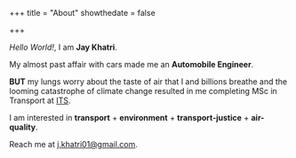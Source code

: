 +++
title = "About"
showthedate = false

+++

*Hello World!*, I am **Jay Khatri**.

My almost past affair with cars made me an **Automobile Engineer**.

**BUT** my lungs worry about the taste of air that I and billions breathe and the looming catastrophe of climate change resulted in me completing MSc in Transport at [ITS](https://environment.leeds.ac.uk/transport).

I am interested in **transport** + **environment** + **transport-justice** + **air-quality**.

Reach me at [j.khatri01@gmail.com](mailto:jkhatri01@gmail.com).
